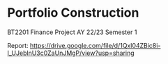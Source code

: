 # Portfolio Construction

BT2201 Finance Project AY 22/23 Semester 1

Report: https://drive.google.com/file/d/1Qxl04ZBic8i-I_UJeblnU3c0ZaUnJMgP/view?usp=sharing
